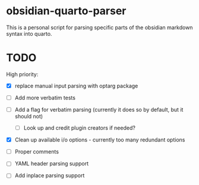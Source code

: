 # obsidian-quarto-parser

This is a personal script for parsing specific parts of the obsidian markdown syntax into quarto.

# TODO

High priority:
- [x] replace manual input parsing with optarg package
- [ ] Add more verbatim tests

- [ ] Add a flag for verbatim parsing (currently it does so by default, but it should not)
    - [ ] Look up and credit plugin creators if needed?
- [x] Clean up available i/o options - currently too many redundant options
- [ ] Proper comments
- [ ] YAML header parsing support
- [ ] Add inplace parsing support
